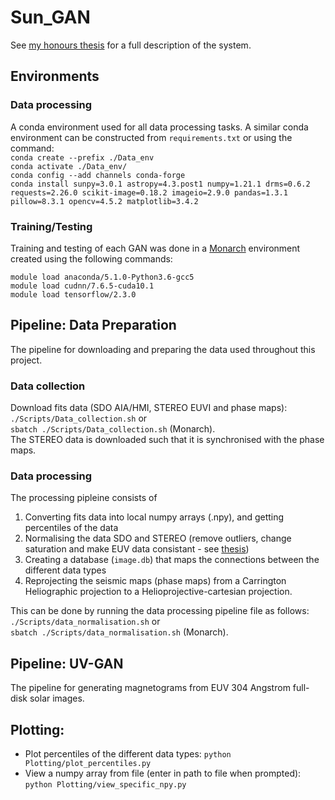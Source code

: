 # Sun_GAN
See [my honours thesis](https://github.com/chemron/honours_thesis/blob/master/thesis.pdf) for a full description of the system. 


## Environments
### Data processing
A conda environment used for all data processing tasks. A similar conda
environment can be constructed from `requirements.txt` or using the command:  
`conda create --prefix ./Data_env`  
`conda activate ./Data_env/`  
`conda config --add channels conda-forge`  
`conda install sunpy=3.0.1 astropy=4.3.post1 numpy=1.21.1 drms=0.6.2
requests=2.26.0 scikit-image=0.18.2 imageio=2.9.0 pandas=1.3.1 pillow=8.3.1
opencv=4.5.2 matplotlib=3.4.2`  


### Training/Testing
Training and testing of each GAN was done in a
[Monarch](https://docs.monarch.erc.monash.edu/) environment created using the
following commands:  

`module load anaconda/5.1.0-Python3.6-gcc5`  
`module load cudnn/7.6.5-cuda10.1`  
`module load tensorflow/2.3.0`  

## Pipeline: Data Preparation
The pipeline for downloading and preparing the data used throughout this project.
### Data collection
Download fits data (SDO AIA/HMI, STEREO EUVI and phase maps):  
  `./Scripts/Data_collection.sh` or  
  `sbatch ./Scripts/Data_collection.sh` (Monarch).  
The STEREO data is downloaded such that it is synchronised with the phase maps.

### Data processing
The processing pipleine consists of
1. Converting fits data into local numpy arrays (.npy), and getting percentiles of the
   data
2. Normalising the data SDO and STEREO (remove outliers, change saturation and
   make EUV data consistant - see
   [thesis](https://github.com/chemron/honours_thesis/blob/master/thesis.pdf))
3. Creating a database (`image.db`) that maps the connections between the different
   data types
4. Reprojecting the seismic maps (phase maps) from a Carrington Heliographic
   projection to a Helioprojective-cartesian projection.

This can be done by running the data processing pipeline file as follows:  
`./Scripts/data_normalisation.sh` or   
`sbatch ./Scripts/data_normalisation.sh` (Monarch).  

## Pipeline: UV-GAN
The pipeline for generating magnetograms from EUV 304 Angstrom full-disk solar images.

## Plotting:
- Plot percentiles of the different data types: 
   `python Plotting/plot_percentiles.py`
- View a numpy array from file (enter in path to file when prompted): 
   `python Plotting/view_specific_npy.py`
